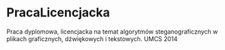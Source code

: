 # PracaLicencjacka

Praca dyplomowa, licencjacka na temat algorytmów steganograficznych w plikach graficznych, dźwiękowych i tekstowych. UMCS 2014
